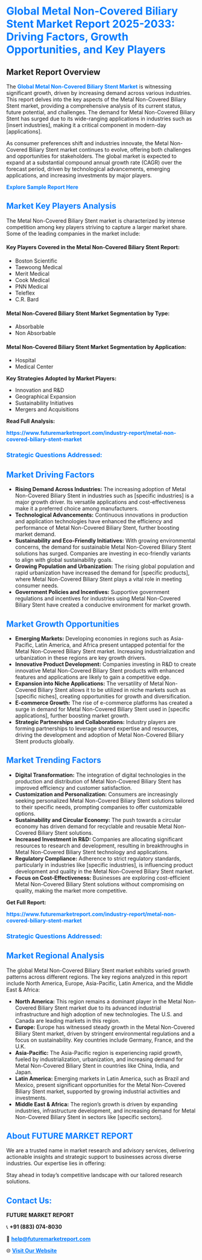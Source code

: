 <h1 style="color: #007BFF;">Global Metal Non-Covered Biliary Stent Market Report 2025-2033: Driving Factors, Growth Opportunities, and Key Players</h1>

<section id="overview">
<h2>Market Report Overview</h2>
<p>The <a href="https://www.futuremarketreport.com/industry-report/metal-non-covered-biliary-stent-market" style="color: #007BFF; text-decoration: none;"><strong>Global Metal Non-Covered Biliary Stent Market</strong></a> is witnessing significant growth, driven by increasing demand across various industries. This report delves into the key aspects of the Metal Non-Covered Biliary Stent market, providing a comprehensive analysis of its current status, future potential, and challenges. The demand for Metal Non-Covered Biliary Stent has surged due to its wide-ranging applications in industries such as [insert industries], making it a critical component in modern-day [applications].</p>
<p>As consumer preferences shift and industries innovate, the Metal Non-Covered Biliary Stent market continues to evolve, offering both challenges and opportunities for stakeholders. The global market is expected to expand at a substantial compound annual growth rate (CAGR) over the forecast period, driven by technological advancements, emerging applications, and increasing investments by major players.</p>
</section>

<section id="overview">
<p><a href="https://www.futuremarketreport.com/request-sample/reportId=84151" style="color: #007BFF; text-decoration: none;"><strong>Explore Sample Report Here</strong></a></p>
</section>

<section id="key-players">
<h2 style="color: #007BFF;">Market Key Players Analysis</h2>
<p>The Metal Non-Covered Biliary Stent market is characterized by intense competition among key players striving to capture a larger market share. Some of the leading companies in the market include:</p>
<h4>Key Players Covered in the Metal Non-Covered Biliary Stent Report:</h4>
<ul><li>Boston Scientific</li><li>Taewoong Medical</li><li>Merit Medical</li><li>Cook Medical</li><li>PNN Medical</li><li>Teleflex</li><li>C.R. Bard</li></ul>
<h4>Metal Non-Covered Biliary Stent Market Segmentation by Type:</h4>
<ul><li>Absorbable</li><li>Non Absorbable</li></ul>

<h4>Metal Non-Covered Biliary Stent Market Segmentation by Application:</h4>
<ul><li>Hospital</li><li>Medical Center</li></ul>
<p><strong>Key Strategies Adopted by Market Players:</strong></p>
<ul>
<li>Innovation and R&D</li>
<li>Geographical Expansion</li>
<li>Sustainability Initiatives</li>
<li>Mergers and Acquisitions</li>
</ul>
</section>

<section>
<p><strong>Read Full Analysis: </strong></p><a href="https://www.futuremarketreport.com/industry-report/metal-non-covered-biliary-stent-market" style="color: #007BFF; text-decoration: none;"><strong>https://www.futuremarketreport.com/industry-report/metal-non-covered-biliary-stent-market</strong></a>
<h3 style="color: #007BFF;">Strategic Questions Addressed:</h3>
</section>

<section id="driving-factors">
<h2 style="color: #007BFF;">Market Driving Factors</h2>
<ul>
<li><strong>Rising Demand Across Industries:</strong> The increasing adoption of Metal Non-Covered Biliary Stent in industries such as [specific industries] is a major growth driver. Its versatile applications and cost-effectiveness make it a preferred choice among manufacturers.</li>
<li><strong>Technological Advancements:</strong> Continuous innovations in production and application technologies have enhanced the efficiency and performance of Metal Non-Covered Biliary Stent, further boosting market demand.</li>
<li><strong>Sustainability and Eco-Friendly Initiatives:</strong> With growing environmental concerns, the demand for sustainable Metal Non-Covered Biliary Stent solutions has surged. Companies are investing in eco-friendly variants to align with global sustainability goals.</li>
<li><strong>Growing Population and Urbanization:</strong> The rising global population and rapid urbanization have increased the demand for [specific products], where Metal Non-Covered Biliary Stent plays a vital role in meeting consumer needs.</li>
<li><strong>Government Policies and Incentives:</strong> Supportive government regulations and incentives for industries using Metal Non-Covered Biliary Stent have created a conducive environment for market growth.</li>
</ul>
</section>

<section id="growth-opportunities">
<h2 style="color: #007BFF;">Market Growth Opportunities</h2>
<ul>
<li><strong>Emerging Markets:</strong> Developing economies in regions such as Asia-Pacific, Latin America, and Africa present untapped potential for the Metal Non-Covered Biliary Stent market. Increasing industrialization and urbanization in these regions are key growth drivers.</li>
<li><strong>Innovative Product Development:</strong> Companies investing in R&D to create innovative Metal Non-Covered Biliary Stent products with enhanced features and applications are likely to gain a competitive edge.</li>
<li><strong>Expansion into Niche Applications:</strong> The versatility of Metal Non-Covered Biliary Stent allows it to be utilized in niche markets such as [specific niches], creating opportunities for growth and diversification.</li>
<li><strong>E-commerce Growth:</strong> The rise of e-commerce platforms has created a surge in demand for Metal Non-Covered Biliary Stent used in [specific applications], further boosting market growth.</li>
<li><strong>Strategic Partnerships and Collaborations:</strong> Industry players are forming partnerships to leverage shared expertise and resources, driving the development and adoption of Metal Non-Covered Biliary Stent products globally.</li>
</ul>
</section>

<section id="trending-factors">
<h2 style="color: #007BFF;">Market Trending Factors</h2>
<ul>
<li><strong>Digital Transformation:</strong> The integration of digital technologies in the production and distribution of Metal Non-Covered Biliary Stent has improved efficiency and customer satisfaction.</li>
<li><strong>Customization and Personalization:</strong> Consumers are increasingly seeking personalized Metal Non-Covered Biliary Stent solutions tailored to their specific needs, prompting companies to offer customizable options.</li>
<li><strong>Sustainability and Circular Economy:</strong> The push towards a circular economy has driven demand for recyclable and reusable Metal Non-Covered Biliary Stent solutions.</li>
<li><strong>Increased Investment in R&D:</strong> Companies are allocating significant resources to research and development, resulting in breakthroughs in Metal Non-Covered Biliary Stent technology and applications.</li>
<li><strong>Regulatory Compliance:</strong> Adherence to strict regulatory standards, particularly in industries like [specific industries], is influencing product development and quality in the Metal Non-Covered Biliary Stent market.</li>
<li><strong>Focus on Cost-Effectiveness:</strong> Businesses are exploring cost-efficient Metal Non-Covered Biliary Stent solutions without compromising on quality, making the market more competitive.</li>
</ul>
</section>

<section>
<p><strong>Get Full Report: </strong></p><a href="https://www.futuremarketreport.com/industry-report/metal-non-covered-biliary-stent-market" style="color: #007BFF; text-decoration: none;"><strong>https://www.futuremarketreport.com/industry-report/metal-non-covered-biliary-stent-market</strong></a>
<h3 style="color: #007BFF;">Strategic Questions Addressed:</h3>
</section>


<section id="regional-analysis">
<h2 style="color: #007BFF;">Market Regional Analysis</h2>
<p>The global Metal Non-Covered Biliary Stent market exhibits varied growth patterns across different regions. The key regions analyzed in this report include North America, Europe, Asia-Pacific, Latin America, and the Middle East & Africa:</p>
<ul>
<li><strong>North America:</strong> This region remains a dominant player in the Metal Non-Covered Biliary Stent market due to its advanced industrial infrastructure and high adoption of new technologies. The U.S. and Canada are leading markets in this region.</li>
<li><strong>Europe:</strong> Europe has witnessed steady growth in the Metal Non-Covered Biliary Stent market, driven by stringent environmental regulations and a focus on sustainability. Key countries include Germany, France, and the U.K.</li>
<li><strong>Asia-Pacific:</strong> The Asia-Pacific region is experiencing rapid growth, fueled by industrialization, urbanization, and increasing demand for Metal Non-Covered Biliary Stent in countries like China, India, and Japan.</li>
<li><strong>Latin America:</strong> Emerging markets in Latin America, such as Brazil and Mexico, present significant opportunities for the Metal Non-Covered Biliary Stent market, supported by growing industrial activities and investments.</li>
<li><strong>Middle East & Africa:</strong> The region’s growth is driven by expanding industries, infrastructure development, and increasing demand for Metal Non-Covered Biliary Stent in sectors like [specific sectors].</li>
</ul>
</section>

<footer>
<h2 style="color: #007BFF;">About FUTURE MARKET REPORT</h2>
<p>We are a trusted name in market research and advisory services, delivering actionable insights and strategic support to businesses across diverse industries. Our expertise lies in offering:</p>

<p>Stay ahead in today’s competitive landscape with our tailored research solutions.</p>

<h2 style="color: #007BFF;">Contact Us:</h2>
<p><strong>FUTURE MARKET REPORT</strong></p>
<p>📞 <strong>+91 (883) 074-8030</strong></p>
<p>📧 <strong><a href="mailto:help@futuremarketreport.com" style="color: #007BFF;">help@futuremarketreport.com</a></strong></p>
<p>🌐 <strong><a href="https://www.futuremarketreport.com/" style="color: #007BFF;">Visit Our Website</a></strong></p>
</footer>